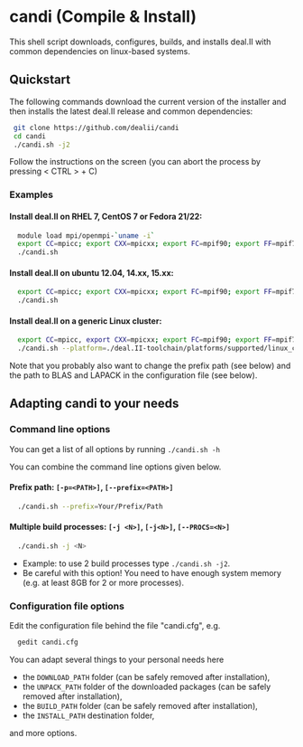 candi (Compile &amp; Install)
=====

This shell script downloads, configures, builds, and installs deal.II with common dependencies on linux-based systems.

Quickstart
----

The following commands download the current version of the installer and then installs
the latest deal.II release and common dependencies:

```bash
 git clone https://github.com/dealii/candi
 cd candi
 ./candi.sh -j2
```

Follow the instructions on the screen (you can abort the process by pressing < CTRL > + C)

### Examples

#### Install deal.II on RHEL 7, CentOS 7 or Fedora 21/22:
```bash
  module load mpi/openmpi-`uname -i`
  export CC=mpicc; export CXX=mpicxx; export FC=mpif90; export FF=mpif77
  ./candi.sh
```

#### Install deal.II on ubuntu 12.04, 14.xx, 15.xx:
```bash
  export CC=mpicc; export CXX=mpicxx; export FC=mpif90; export FF=mpif77
  ./candi.sh
```

#### Install deal.II on a generic Linux cluster:
```bash
  export CC=mpicc, export CXX=mpicxx; export FC=mpif90; export FF=mpif77
  ./candi.sh --platform=./deal.II-toolchain/platforms/supported/linux_cluster.platform
```
Note that you probably also want to change the prefix path (see below) and 
the path to BLAS and LAPACK in the configuration file (see below).

Adapting candi to your needs
----

### Command line options

You can get a list of all options by running ``./candi.sh -h``

You can combine the command line options given below.

#### Prefix path: `[-p=<PATH>]`, `[--prefix=<PATH>]`
```bash
  ./candi.sh --prefix=Your/Prefix/Path
```

#### Multiple build processes: `[-j <N>]`, `[-j<N>]`, `[--PROCS=<N>]`
```bash
  ./candi.sh -j <N>
```

* Example: to use 2 build processes type `./candi.sh -j2`.
* Be careful with this option! You need to have enough system memory (e.g. at least 8GB for 2 or more processes).

### Configuration file options

Edit the configuration file behind the file "candi.cfg", e.g.
```bash
  gedit candi.cfg
```

You can adapt several things to your personal needs here
* the `DOWNLOAD_PATH` folder (can be safely removed after installation),
* the `UNPACK_PATH` folder of the downloaded packages (can be safely removed after installation),
* the `BUILD_PATH` folder (can be safely removed after installation),
* the `INSTALL_PATH` destination folder,

and more options.
